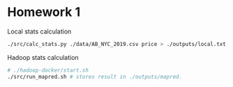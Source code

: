 # Homework 1

Local stats calculation
```bash
./src/calc_stats.py ./data/AB_NYC_2019.csv price > ./outputs/local.txt
```

Hadoop stats calculation
```bash
# ./hadoop-docker/start.sh
./src/run_mapred.sh # stores result in ./outputs/mapred.
```
